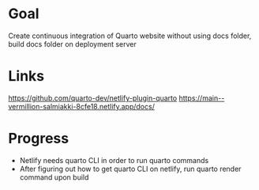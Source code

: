 # Goal

Create continuous integration of Quarto website without using docs folder, build docs folder on deployment server

# Links

https://github.com/quarto-dev/netlify-plugin-quarto
https://main--vermillion-salmiakki-8cfe18.netlify.app/docs/

# Progress

- Netlify needs quarto CLI in order to run quarto commands
- After figuring out how to get quarto CLI on netlify, run quarto render command upon build

